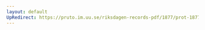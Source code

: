 ```yaml
---
layout: default
UpRedirect: https://pruto.im.uu.se/riksdagen-records-pdf/1877/prot-1877--fk--031/prot-1877--fk--031_006.pdf
---
```

